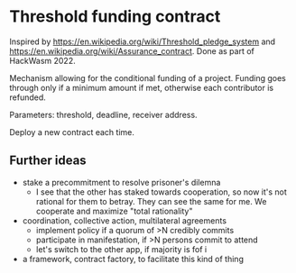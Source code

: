 # Threshold funding contract

Inspired by https://en.wikipedia.org/wiki/Threshold_pledge_system and https://en.wikipedia.org/wiki/Assurance_contract. Done as part of HackWasm 2022.

Mechanism allowing for the conditional funding of a project. Funding goes through only if a minimum amount if met, otherwise each contributor is refunded.

Parameters: threshold, deadline, receiver address.

Deploy a new contract each time.

## Further ideas

- stake a precommitment to resolve prisoner's dilemna
  - I see that the other has staked towards cooperation, so now it's not rational for them to betray. They can see the same for me. We cooperate and maximize "total rationality"
- coordination, collective action, multilateral agreements
  - implement policy if a quorum of >N credibly commits
  - participate in manifestation, if >N persons commit to attend
  - let's switch to the other app, if majority is fof i
- a framework, contract factory, to facilitate this kind of thing
